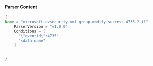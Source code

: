 #### Parser Content
```Java
{
Name = "microsoft-evsecurity-xml-group-modify-success-4735-2-tl"
    ParserVersion = "v1.0.0"
    Conditions = [
      "\"eventid\":4735"
      "<data name"
    ]
  

}
```